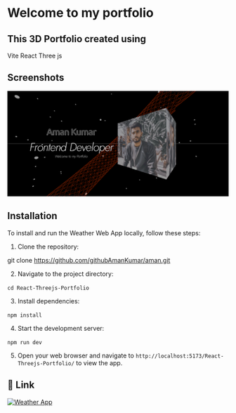 # Welcome to my portfolio

## This 3D Portfolio created using 
Vite React Three js

## Screenshots
![Screenshot 1](https://raw.githubusercontent.com/githubAmanKumar/githubAmanKumar/main/docs/3dPortfolioScreenshot.png)

## Installation
To install and run the Weather Web App locally, follow these steps:

1. Clone the repository:

git clone https://github.com/githubAmanKumar/aman.git


2. Navigate to the project directory:

`cd React-Threejs-Portfolio`

3. Install dependencies:

`npm install`

4. Start the development server:

`npm run dev`


5. Open your web browser and navigate to `http://localhost:5173/React-Threejs-Portfolio/` to view the app.

## 🔗 Link
[![Weather App](https://img.shields.io/badge/View-1DA1F2?style=for-the-badge==white)](https://githubamankumar.github.io/React-Threejs-Portfolio/)

